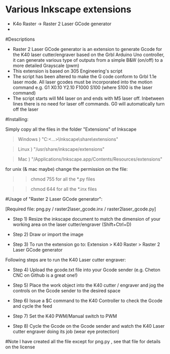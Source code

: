# Various Inkscape extensions

 - K4o Raster -> Raster 2 Laser GCode generator
 - 
 
#Descriptions
- Raster 2 Laser GCode generator is an extension to generate Gcode for the K40 laser cutter/engraver based on the Grbl Arduino Uno controller, it can generate various type of outputs from a simple B&W (on/off) to a more detailed Grayscale (pwm)
- This extension is based on 305 Engineering's script
- The script has been altered to make the G code conform to Grbl 1.1e laser mode. All laser gcodes must be incorporated into the motion command e.g. G1 X0.10 Y2.10 F1000 S100 (where S100 is the laser command)
- The script starts will M4 laser on and ends with M5 laser off. Inbetween lines there is no need for laser off commands. G0 will automatically turn off the laser


#Installing:

Simply copy all the files in the folder "Extensions" of Inkscape

>Windows ) "C:\<...>\Inkscape\share\extensions"

>Linux ) "/usr/share/inkscape/extensions"

>Mac ) "/Applications/Inkscape.app/Contents/Resources/extensions"


for unix (& mac maybe) change the permission on the file:

>>chmod 755 for all the *.py files

>>chmod 644 for all the *.inx files



#Usage of "Raster 2 Laser GCode generator":

[Required file: png.py / raster2laser_gcode.inx / raster2laser_gcode.py]

- Step 1) Resize the inkscape document to match the dimension of your working area on the laser cutter/engraver (Shift+Ctrl+D)

- Step 2) Draw or import the image

- Step 3) To run the extension go to: Extension > K40 Raster > Raster 2 Laser GCode generator

Following steps are to run the K40 Laser cutter engraver:

- Step 4) Upload the gcode.txt file into your Gcode sender (e.g. Cheton CNC on Github is a great one!)

- Step 5) Place the work object into the K40 cutter / engraver and jog the controls on the Gcode sender to the desired space

- Step 6) Issue a $C command to the K40 Controller to check the Gcode and cycle the feed

- Step 7) Set the K40 PWM/Manual switch to PWM

- Step 8) Cycle the Gcode on the Gcode sender and watch the K40 Laser cutter engraver doing its job (wear eye protection)


#Note
I have created all the file except for png.py , see that file for details on the license
